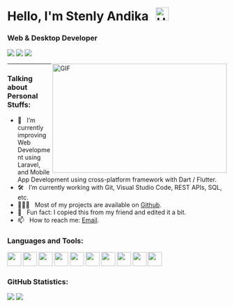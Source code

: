 # Hello, I'm Stenly Andika <img src="https://raw.githubusercontent.com/iampavangandhi/iampavangandhi/master/gifs/Hi.gif" alt="Hi" style="width: 30px;margin-left: 10px;">

### Web & Desktop Developer
[![](https://img.shields.io/badge/-LinkedIn-0e76a8?style=flat-square&logo=Linkedin&logoColor=white)]()
[![](https://img.shields.io/badge/Website-3b5998?style=flat-square&logo=google-chrome&logoColor=white)](https://StenlyAndika.github.io)
[![](https://img.shields.io/badge/-Email-0088cc?style=flat-square&logo=Gmail&logoColor=white)](https://mail.google.com/mail/?view=cm&fs=1&to=stenly.andika@gmail.com)

<img align="right" height="250" width="400" alt="GIF" src="https://camo.githubusercontent.com/86a3b6db470f1a0429f7355c08d1edabf3d2c804/68747470733a2f2f6d69726f2e6d656469756d2e636f6d2f6d61782f313336302f312a495247486d69477361313673746564517649615a66772e676966"/>

---- 

### Talking about Personal Stuffs:

- 🚀 &nbsp; I’m currently improving Web Development using Laravel, and Mobile App Development using cross-platform framework with Dart / Flutter.
- 🛠 &nbsp; I’m currently working with Git, Visual Studio Code, REST APIs, SQL, etc.
- 👨🏻‍💻 &nbsp; Most of my projects are available on [Github](https://github.com/StenlyAndika?tab=repositories).
- 👾 &nbsp; Fun fact: I copied this from my friend and edited it a bit.
- 📫 &nbsp; How to reach me: [Email](https://mail.google.com/mail/?view=cm&fs=1&to=stenly.andika@gmail.com).

### Languages and Tools:
<code><img height="32" width="32" src="https://cdn.simpleicons.org/html5" /></code>
<code><img height="32" width="32" src="https://cdn.simpleicons.org/css3" /></code>
<code><img height="32" width="32" src="https://cdn.simpleicons.org/javascript" /></code>
<code><img height="32" width="32" src="https://cdn.simpleicons.org/bootstrap" /></code>
<code><img height="32" width="32" src="https://cdn.simpleicons.org/php" /></code>
<code><img height="32" width="32" src="https://cdn.simpleicons.org/laravel"></code>
<code><img height="32" width="32" src="https://cdn.simpleicons.org/codeigniter"></code>
<code><img height="32" width="32" src="https://cdn.simpleicons.org/visualstudiocode" /></code>
<code><img height="32" width="32" src="https://cdn.simpleicons.org/mysql" /></code>
<code><img height="32" width="32" src="https://cdn.simpleicons.org/mongodb" /></code>

### GitHub Statistics:
[![](https://github-readme-stats-theend.vercel.app/api?username=StenlyAndika&show_icons=true&theme=transparent)](https://github.com/StenlyAndika)
[![](https://github-readme-stats-theend.vercel.app/api/top-langs/?username=StenlyAndika&layout=compact)](https://github.com/StenlyAndika)
